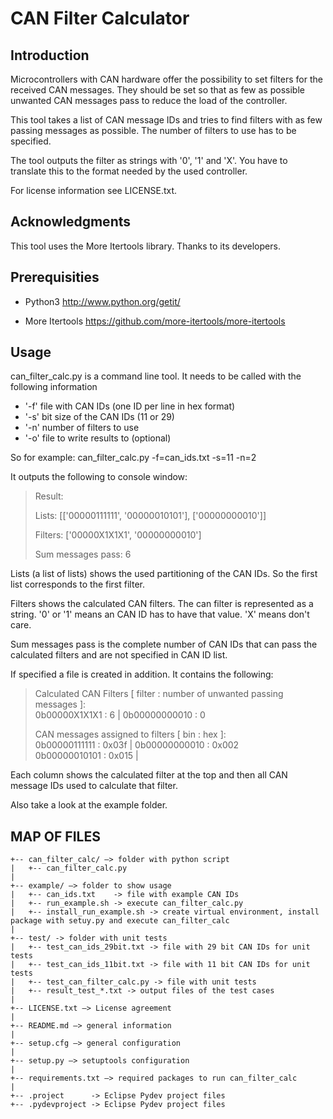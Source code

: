 # CAN Filter Calculator

## Introduction

Microcontrollers with CAN hardware offer the possibility to set filters for the received CAN messages.
They should be set so that as few as possible unwanted CAN messages pass to reduce the load of the controller.

This tool takes a list of CAN message IDs and tries to find filters with as few passing messages as possible.
The number of filters to use has to be specified.

The tool outputs the filter as strings with '0', '1' and 'X'. You have to translate this to the format needed
by the used controller.

For license information see LICENSE.txt.


## Acknowledgments

This tool uses the More Itertools library. Thanks to its developers.


## Prerequisities

- Python3
http://www.python.org/getit/

- More Itertools
https://github.com/more-itertools/more-itertools


## Usage

can_filter_calc.py is a command line tool. It needs to be called with the following information

- '-f'    file with CAN IDs (one ID per line in hex format)  
- '-s'    bit size of the CAN IDs (11 or 29)  
- '-n'    number of filters to use  
- '-o'    file to write results to (optional)  

So for example:  can_filter_calc.py -f=can_ids.txt -s=11 -n=2

It outputs the following to console window:

   > Result:
   > 
   > Lists:  [['00000111111', '00000010101'], ['00000000010']] 
   > 
   > Filters:  ['00000X1X1X1', '00000000010'] 
   > 
   > Sum messages pass:  6
   
Lists  (a list of lists) shows the used partitioning of the CAN IDs. So the first list corresponds to the first filter.

Filters shows the calculated CAN filters. The can filter is represented as a string.
'0' or '1' means an CAN ID has to have that value. 'X' means don't care.

Sum messages pass is the complete number of CAN IDs that can pass the calculated filters and are not specified in CAN ID list.

If specified  a file is created in addition. It contains the following:

   > Calculated CAN Filters [ filter : number of unwanted passing messages ]:  
   > 0b00000X1X1X1 :     6 | 0b00000000010 :     0  
   > 
   > CAN messages assigned to filters [ bin : hex ]:  
   > 0b00000111111 : 0x03f | 0b00000000010 : 0x002  
   > 0b00000010101 : 0x015 |  

Each column shows the calculated filter at the top and then all CAN message IDs used to calculate that filter.


Also take a look at the example folder.


## MAP OF FILES

```
+-- can_filter_calc/ —> folder with python script
|   +-- can_filter_calc.py
|
+-- example/ —> folder to show usage
|   +-- can_ids.txt    -> file with example CAN IDs
|   +-- run_example.sh -> execute can_filter_calc.py
|   +-- install_run_example.sh -> create virtual environment, install package with setuy.py and execute can_filter_calc
|
+-- test/ -> folder with unit tests
|   +-- test_can_ids_29bit.txt -> file with 29 bit CAN IDs for unit tests
|   +-- test_can_ids_11bit.txt -> file with 11 bit CAN IDs for unit tests
|   +-- test_can_filter_calc.py -> file with unit tests
|   +-- result_test_*.txt -> output files of the test cases
|
+-- LICENSE.txt —> License agreement
|
+-- README.md —> general information
|
+-- setup.cfg —> general configuration
|
+-- setup.py —> setuptools configuration
|
+-- requirements.txt —> required packages to run can_filter_calc
|
+-- .project      -> Eclipse Pydev project files
+-- .pydevproject -> Eclipse Pydev project files
```
